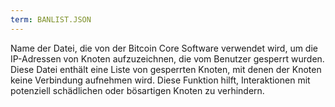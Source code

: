 ```yaml
---
term: BANLIST.JSON
---
```


Name der Datei, die von der Bitcoin Core Software verwendet wird, um die IP-Adressen von Knoten aufzuzeichnen, die vom Benutzer gesperrt wurden. Diese Datei enthält eine Liste von gesperrten Knoten, mit denen der Knoten keine Verbindung aufnehmen wird. Diese Funktion hilft, Interaktionen mit potenziell schädlichen oder bösartigen Knoten zu verhindern.